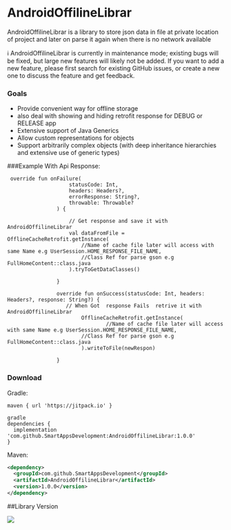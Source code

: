 # AndroidOffilineLibrar

AndroidOffilineLibrar is a library to store json data in file at private location of project and later on parse it again when there is no network available 



:information_source: AndroidOffilineLibrar is currently in maintenance mode; existing bugs will be fixed, but large new features will likely not be added. If you want to add a new feature, please first search for existing GitHub issues, or create a new one to discuss the feature and get feedback.

### Goals
* Provide convenient way for offline storage 
* also deal with showing and hiding retrofit response for DEBUG or RELEASE app  
* Extensive support of Java Generics
* Allow custom representations for objects
* Support arbitrarily complex objects (with deep inheritance hierarchies and extensive use of generic types)

###Example 
With Api Response:
```
 override fun onFailure(
                    statusCode: Int,
                    headers: Headers?,
                    errorResponse: String?,
                    throwable: Throwable?
                ) {

                    // Get response and save it with AndroidOffilineLibrar
                    val dataFromFile = OfflineCacheRetrofit.getInstance(
                        //Name of cache file later will access with same Name e.g UserSession.HOME_RESPONSE_FILE_NAME,
                        //Class Ref for parse gson e.g FullHomeContent::class.java
                    ).tryToGetDataClasses()

                }

                override fun onSuccess(statusCode: Int, headers: Headers?, response: String?) {
                   // When Got  response Fails  retrive it with AndroidOffilineLibrar
                        OfflineCacheRetrofit.getInstance(
                                //Name of cache file later will access with same Name e.g UserSession.HOME_RESPONSE_FILE_NAME,
                        //Class Ref for parse gson e.g FullHomeContent::class.java
                        ).writeToFile(newRespon)
                
                }
```
### Download

Gradle:
```
maven { url 'https://jitpack.io' }

gradle
dependencies {
  implementation 'com.github.SmartAppsDevelopment:AndroidOffilineLibrar:1.0.0'
}
```

Maven:
```xml
<dependency>
  <groupId>com.github.SmartAppsDevelopment</groupId>
  <artifactId>AndroidOffilineLibrar</artifactId>
  <version>1.0.0</version>
</dependency>
```

##Library Version

[![](https://jitpack.io/v/SmartAppsDevelopment/AndroidOffilineLibrar.svg)](https://jitpack.io/#SmartAppsDevelopment/AndroidOffilineLibrar)
